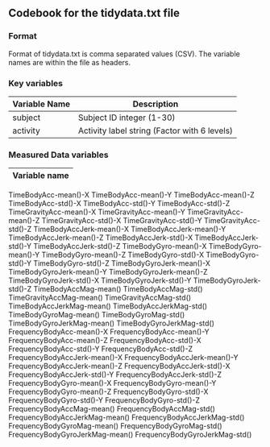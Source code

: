 ## Codebook for the tidydata.txt file

### Format
Format of tidydata.txt is comma separated values (CSV).  The variable names are within the file as headers.

### Key variables
Variable Name | Description
--------------|------------
subject  | Subject ID integer (1-30)
activity | Activity label string (Factor with 6 levels)

### Measured Data variables
Variable name | 
--------------|
TimeBodyAcc-mean()-X
TimeBodyAcc-mean()-Y
TimeBodyAcc-mean()-Z
TimeBodyAcc-std()-X
TimeBodyAcc-std()-Y
TimeBodyAcc-std()-Z
TimeGravityAcc-mean()-X
TimeGravityAcc-mean()-Y
TimeGravityAcc-mean()-Z
TimeGravityAcc-std()-X
TimeGravityAcc-std()-Y
TimeGravityAcc-std()-Z
TimeBodyAccJerk-mean()-X
TimeBodyAccJerk-mean()-Y
TimeBodyAccJerk-mean()-Z
TimeBodyAccJerk-std()-X
TimeBodyAccJerk-std()-Y
TimeBodyAccJerk-std()-Z
TimeBodyGyro-mean()-X
TimeBodyGyro-mean()-Y
TimeBodyGyro-mean()-Z
TimeBodyGyro-std()-X
TimeBodyGyro-std()-Y
TimeBodyGyro-std()-Z
TimeBodyGyroJerk-mean()-X
TimeBodyGyroJerk-mean()-Y
TimeBodyGyroJerk-mean()-Z
TimeBodyGyroJerk-std()-X
TimeBodyGyroJerk-std()-Y
TimeBodyGyroJerk-std()-Z
TimeBodyAccMag-mean()
TimeBodyAccMag-std()
TimeGravityAccMag-mean()
TimeGravityAccMag-std()
TimeBodyAccJerkMag-mean()
TimeBodyAccJerkMag-std()
TimeBodyGyroMag-mean()
TimeBodyGyroMag-std()
TimeBodyGyroJerkMag-mean()
TimeBodyGyroJerkMag-std()
FrequencyBodyAcc-mean()-X
FrequencyBodyAcc-mean()-Y
FrequencyBodyAcc-mean()-Z
FrequencyBodyAcc-std()-X
FrequencyBodyAcc-std()-Y
FrequencyBodyAcc-std()-Z
FrequencyBodyAccJerk-mean()-X
FrequencyBodyAccJerk-mean()-Y
FrequencyBodyAccJerk-mean()-Z
FrequencyBodyAccJerk-std()-X
FrequencyBodyAccJerk-std()-Y
FrequencyBodyAccJerk-std()-Z
FrequencyBodyGyro-mean()-X
FrequencyBodyGyro-mean()-Y
FrequencyBodyGyro-mean()-Z
FrequencyBodyGyro-std()-X
FrequencyBodyGyro-std()-Y
FrequencyBodyGyro-std()-Z
FrequencyBodyAccMag-mean()
FrequencyBodyAccMag-std()
FrequencyBodyAccJerkMag-mean()
FrequencyBodyAccJerkMag-std()
FrequencyBodyGyroMag-mean()
FrequencyBodyGyroMag-std()
FrequencyBodyGyroJerkMag-mean()
FrequencyBodyGyroJerkMag-std()

